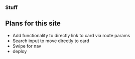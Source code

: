 ### Stuff


## Plans for this site
- Add functionality to directly link to card via route params
- Search input to move directly to card
- Swipe for nav
- deploy
